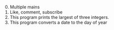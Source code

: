 0. Multiple mains
1. Like, comment, subscribe
2. This program prints the largest of three integers.
3. This program converts a date to the day of year
